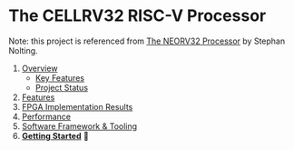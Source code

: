 # The CELLRV32 RISC-V Processor
Note: this project is referenced from [The NEORV32 Processor](https://github.com/stnolting/neorv32.git) by Stephan Nolting.

1. [Overview](#1-Overview)
   * [Key Features](#Key-Features)
   * [Project Status](#Project-Status)
2. [Features](#2-Features)
3. [FPGA Implementation Results](#3-FPGA-Implementation-Results)
4. [Performance](#4-Performance)
5. [Software Framework & Tooling](#5-Software-Framework-and-Tooling)
6. [**Getting Started**](#6-Getting-Started) :rocket:
